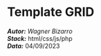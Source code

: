 # Template GRID   
***Autor:*** _Wagner Bizarro_    
***Stack:*** html/css/js/php  
***Data:*** 04/09/2023  
  
